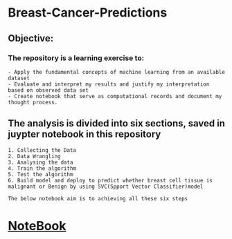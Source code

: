 # Breast-Cancer-Predictions

## Objective:
 
### The repository is a learning exercise to:

    - Apply the fundamental concepts of machine learning from an available dataset
    - Evaluate and interpret my results and justify my interpretation based on observed data set
    - Create notebook that serve as computational records and document my thought process.

## The analysis is divided into six sections, saved in juypter notebook in this repository

    1. Collecting the Data
    2. Data Wrangling
    3. Analysing the data
    4. Train the algorithm
    5. Test the algorithm
    6. Build model and deploy to predict whether breast cell tissue is malignant or Benign by using SVC(Spport Vector Classifier)model
    
    The below notebook aim is to achieving all these six steps
  # [NoteBook](https://github.com/Sumithra-N/Breast-Cancer-Predictions/blob/master/BreastCancerPredictions.ipynb)

